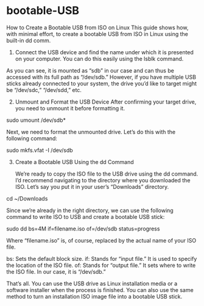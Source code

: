 # bootable-USB
How to Create a Bootable USB from ISO on Linux
This guide shows how, with minimal effort, to create a bootable USB from ISO in Linux using the built-in dd comm.

1. Connect the USB device and find the name under which it is presented on your computer. You can do this easily using the lsblk command.

As you can see, it is mounted as “sdb” in our case and can thus be accessed with its full path as “/dev/sdb.” However, if you have multiple USB sticks already connected to your system, the drive you’d like to target might be “/dev/sdc,” “/dev/sdd,” etc.

2. Unmount and Format the USB Device
After confirming your target drive, you need to unmount it before formatting it.

sudo umount /dev/sdb*

Next, we need to format the unmounted drive. Let’s do this with the following command:

sudo mkfs.vfat -I /dev/sdb

3. Create a Bootable USB Using the dd Command

   We’re ready to copy the ISO file to the USB drive using the dd command. I’d recommend navigating to the directory where you downloaded the ISO. Let’s say you put it in your user’s “Downloads” directory.

cd ~/Downloads

Since we’re already in the right directory, we can use the following command to write ISO to USB and create a bootable USB stick:

sudo dd bs=4M if=filename.iso of=/dev/sdb status=progress

Where “filename.iso” is, of course, replaced by the actual name of your ISO file.

bs: Sets the default block size.
if: Stands for “input file.” It is used to specify the location of the ISO file.
of: Stands for “output file.” It sets where to write the ISO file. In our case, it is “/dev/sdb.”

That’s all. You can use the USB drive as Linux installation media or a software installer when the process is finished. You can also use the same method to turn an installation ISO image file into a bootable USB stick.
